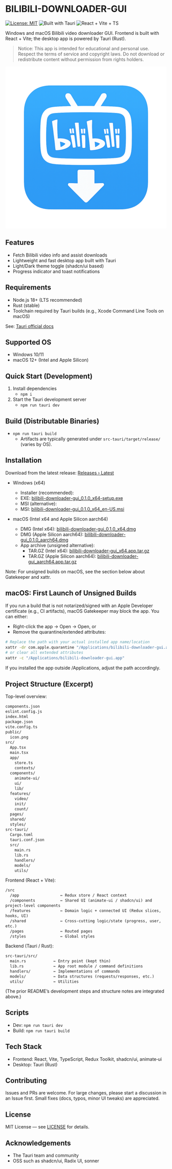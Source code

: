 # BILIBILI-DOWNLOADER-GUI

[![License: MIT](https://img.shields.io/badge/License-MIT-yellow.svg)](LICENSE)
![Built with Tauri](https://img.shields.io/badge/Built%20with-Tauri-24C8DB)
![React + Vite + TS](https://img.shields.io/badge/React%20%2B%20Vite-TypeScript-2ea44f)

Windows and macOS Bilibili video downloader GUI. Frontend is built with React + Vite; the desktop app is powered by Tauri (Rust).

> Notice: This app is intended for educational and personal use. Respect the terms of service and copyright laws. Do not download or redistribute content without permission from rights holders.

![App Icon](public/icon.png)

## Features

- Fetch Bilibili video info and assist downloads
- Lightweight and fast desktop app built with Tauri
- Light/Dark theme toggle (shadcn/ui based)
- Progress indicator and toast notifications

## Requirements

- Node.js 18+ (LTS recommended)
- Rust (stable)
- Toolchain required by Tauri builds (e.g., Xcode Command Line Tools on macOS)

See: [Tauri official docs](https://tauri.app/)

## Supported OS

- Windows 10/11
- macOS 12+ (Intel and Apple Silicon)

## Quick Start (Development)

1. Install dependencies
   - `npm i`
2. Start the Tauri development server
   - `npm run tauri dev`

## Build (Distributable Binaries)

- `npm run tauri build`
  - Artifacts are typically generated under `src-tauri/target/release/` (varies by OS).

## Installation

Download from the latest release: [Releases › Latest](https://github.com/j4rviscmd/bilibili-downloader-gui/releases/latest)

- Windows (x64)
  - Installer (recommended):
  - EXE: [bilibili-downloader-gui_0.1.0_x64-setup.exe](https://github.com/j4rviscmd/bilibili-downloader-gui/releases/latest/download/bilibili-downloader-gui_0.1.0_x64-setup.exe)
  - MSI (alternative):
  - MSI: [bilibili-downloader-gui_0.1.0_x64_en-US.msi](https://github.com/j4rviscmd/bilibili-downloader-gui/releases/latest/download/bilibili-downloader-gui_0.1.0_x64_en-US.msi)

- macOS (Intel x64 and Apple Silicon aarch64)
  - DMG (Intel x64): [bilibili-downloader-gui_0.1.0_x64.dmg](https://github.com/j4rviscmd/bilibili-downloader-gui/releases/latest/download/bilibili-downloader-gui_0.1.0_x64.dmg)
  - DMG (Apple Silicon aarch64): [bilibili-downloader-gui_0.1.0_aarch64.dmg](https://github.com/j4rviscmd/bilibili-downloader-gui/releases/latest/download/bilibili-downloader-gui_0.1.0_aarch64.dmg)
  - App archive (unsigned alternative):
    - TAR.GZ (Intel x64): [bilibili-downloader-gui_x64.app.tar.gz](https://github.com/j4rviscmd/bilibili-downloader-gui/releases/latest/download/bilibili-downloader-gui_x64.app.tar.gz)
    - TAR.GZ (Apple Silicon aarch64): [bilibili-downloader-gui_aarch64.app.tar.gz](https://github.com/j4rviscmd/bilibili-downloader-gui/releases/latest/download/bilibili-downloader-gui_aarch64.app.tar.gz)

Note: For unsigned builds on macOS, see the section below about Gatekeeper and xattr.

## macOS: First Launch of Unsigned Builds

If you run a build that is not notarized/signed with an Apple Developer certificate (e.g., CI artifacts), macOS Gatekeeper may block the app. You can either:

- Right-click the app → Open → Open, or
- Remove the quarantine/extended attributes:

```bash
# Replace the path with your actual installed app name/location
xattr -dr com.apple.quarantine "/Applications/bilibili-downloader-gui.app"
# or clear all extended attributes
xattr -c "/Applications/bilibili-downloader-gui.app"
```

If you installed the app outside /Applications, adjust the path accordingly.

## Project Structure (Excerpt)

Top-level overview:

```plain text
components.json
eslint.config.js
index.html
package.json
vite.config.ts
public/
  icon.png
src/
  App.tsx
  main.tsx
  app/
    store.ts
    contexts/
  components/
    animate-ui/
    ui/
    lib/
  features/
    video/
    init/
    count/
  pages/
  shared/
  styles/
src-tauri/
  Cargo.toml
  tauri.conf.json
  src/
    main.rs
    lib.rs
    handlers/
    models/
    utils/
```

Frontend (React + Vite):

```plain text
/src
  /app                  ← Redux store / React context
  /components           ← Shared UI (animate‑ui / shadcn/ui) and project-level components
  /features             ← Domain logic + connected UI (Redux slices, hooks, UI)
  /shared               ← Cross-cutting logic/state (progress, user, etc.)
  /pages                ← Routed pages
  /styles               ← Global styles
```

Backend (Tauri / Rust):

```plain text
src-tauri/src/
  main.rs            ← Entry point (kept thin)
  lib.rs             ← App root module / command definitions
  handlers/          ← Implementations of commands
  models/            ← Data structures (requests/responses, etc.)
  utils/             ← Utilities
```

(The prior README’s development steps and structure notes are integrated above.)

## Scripts

- Dev: `npm run tauri dev`
- Build: `npm run tauri build`

## Tech Stack

- Frontend: React, Vite, TypeScript, Redux Toolkit, shadcn/ui, animate‑ui
- Desktop: Tauri (Rust)

## Contributing

Issues and PRs are welcome. For large changes, please start a discussion in an Issue first. Small fixes (docs, typos, minor UI tweaks) are appreciated.

## License

MIT License — see [LICENSE](./LICENSE) for details.

## Acknowledgements

- The Tauri team and community
- OSS such as shadcn/ui, Radix UI, sonner
